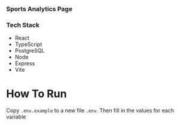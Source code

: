 ### Sports Analytics Page


### Tech Stack
- React
- TypeScript
- PostgreSQL
- Node
- Express
- Vite

# How To Run

Copy `.env.example` to a new file  `.env`. Then fill in the values for each variable